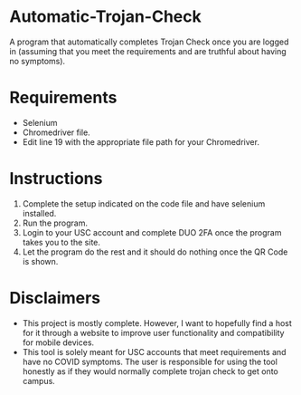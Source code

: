 # Automatic-Trojan-Check
A program that automatically completes Trojan Check once you are logged in (assuming that you meet the requirements and are truthful about having no symptoms).

# Requirements
- Selenium
- Chromedriver file.
- Edit line 19 with the appropriate file path for your Chromedriver.

# Instructions
1. Complete the setup indicated on the code file and have selenium installed.
2. Run the program.
3. Login to your USC account and complete DUO 2FA once the program takes you to the site.
4. Let the program do the rest and it should do nothing once the QR Code is shown.

# Disclaimers

- This project is mostly complete. However, I want to hopefully find a host for it through a website to improve user functionality and compatibility for mobile devices.
- This tool is solely meant for USC accounts that meet requirements and have no COVID symptoms. The user is responsible for using the tool honestly as if they would normally complete trojan check to get onto campus.
